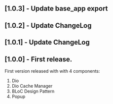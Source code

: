 ## [1.0.3] - Update base_app export

## [1.0.2] - Update ChangeLog

## [1.0.1] - Update ChangeLog

## [1.0.0] - First release.

First version released with with 4 components:
1. Dio
2. Dio Cache Manager
3. BLoC Design Pattern
4. Popup